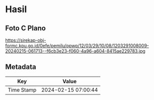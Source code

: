 # Hasil

## Foto C Plano

https://sirekap-obj-formc.kpu.go.id/0efe/pemilu/ppwp/12/03/29/10/08/1203291008009-20240215-061713--f6cb3e23-f060-4a96-a604-8415ae229783.jpg


## Metadata

| Key        | Value               |
| ---------- | ------------------- |
| Time Stamp | 2024-02-15 07:00:44 |



